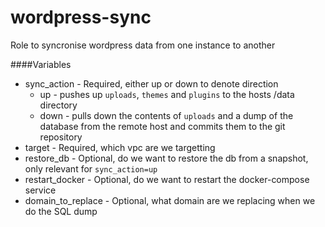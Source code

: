 wordpress-sync
==============

Role to syncronise wordpress data from one instance to another

####Variables
 - sync_action - Required, either up or down to denote direction
   - up - pushes up `uploads`, `themes` and `plugins` to the hosts /data directory
   - down - pulls down the contents of `uploads` and a dump of the database from the remote host and commits them to the git repository
 - target - Required, which vpc are we targetting
 - restore_db - Optional, do we want to restore the db from a snapshot, only relevant for `sync_action=up`
 - restart_docker - Optional, do we want to restart the docker-compose service
 - domain_to_replace - Optional, what domain are we replacing when we do the SQL dump
 